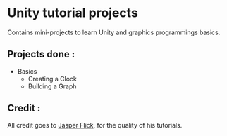 # Unity tutorial projects
Contains mini-projects to learn Unity and graphics programmings basics.

## Projects done :
- Basics
  - Creating a Clock
  - Building a Graph

## Credit :
All credit goes to [Jasper Flick](https://catlikecoding.com/jasper-flick/), for the quality of his tutorials.
